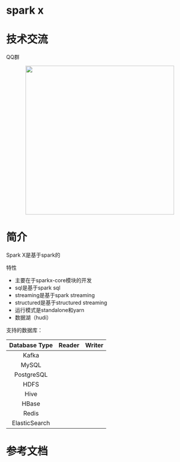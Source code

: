 # spark x



# 技术交流

QQ群

<div align=center>
   <img src=img/QQ群.jpg length=800 width=400 />
 </div>

# 简介

Spark X是基于spark的

特性

- 主要在于sparkx-core模块的开发
- sql是基于spark sql
- streaming是基于spark streaming
- structured是基于structured streaming
- 运行模式是standalone和yarn
- 数据湖（hudi）



支持的数据库：

| Database Type | Reader | Writer |
| :-----------: | :----: | :----: |
|     Kafka     |        |        |
|     MySQL     |        |        |
|  PostgreSQL   |        |        |
|     HDFS      |        |        |
|     Hive      |        |        |
|     HBase     |        |        |
|     Redis     |        |        |
| ElasticSearch |        |        |



# 参考文档



